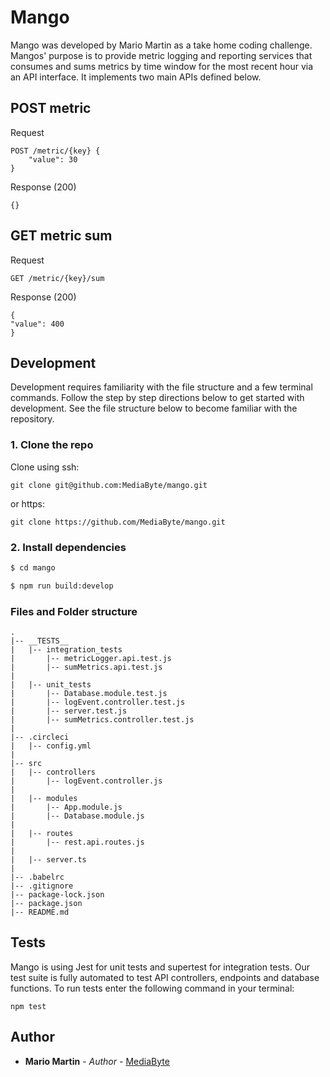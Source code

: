 # Mango
Mango was developed by Mario Martin as a take home coding challenge. Mangos' purpose is to provide metric logging and reporting services that consumes and sums metrics by time window for the most recent hour via an API interface. It implements two main APIs defined below.

## POST metric
Request
```
POST ​/metric/​{key} {
    "value"​: ​30
} ​
```
Response (200)
```
{}
```

## GET metric sum
Request
```
GET ​/metric/​{key}/sum
```
Response (200)
```
{
"value": ​400
}
```

## Development
Development requires familiarity with the file structure and a few terminal commands. Follow the step by step directions below to get started with development.  See the file structure below to become familiar with the repository.

### 1. Clone the repo
Clone using ssh:
```
git clone git@github.com:MediaByte/mango.git
```
or https:
```
git clone https://github.com/MediaByte/mango.git
```

### 2. Install dependencies
```sh
$ cd mango
```
```sh
$ npm run build:develop
```

### Files and Folder structure
```
.
|-- __TESTS__
|   |-- integration_tests
|       |-- metricLogger.api.test.js
|       |-- sumMetrics.api.test.js
|
|   |-- unit_tests
|       |-- Database.module.test.js
|       |-- logEvent.controller.test.js
|       |-- server.test.js
|       |-- sumMetrics.controller.test.js
|
|-- .circleci
|   |-- config.yml
|
|-- src
|   |-- controllers
|       |-- logEvent.controller.js
|
|   |-- modules
|       |-- App.module.js
|       |-- Database.module.js
|
|   |-- routes
|       |-- rest.api.routes.js
|
|   |-- server.ts
|
|-- .babelrc
|-- .gitignore
|-- package-lock.json
|-- package.json
|-- README.md
```

## Tests
Mango is using Jest for unit tests and supertest for integration tests. Our test suite is fully automated to test API controllers, endpoints and database functions.  To run tests enter the following command in your terminal:
```
npm test
```

## Author
* **Mario Martin** - *Author* - [MediaByte](https://github.com/MediaByte)


